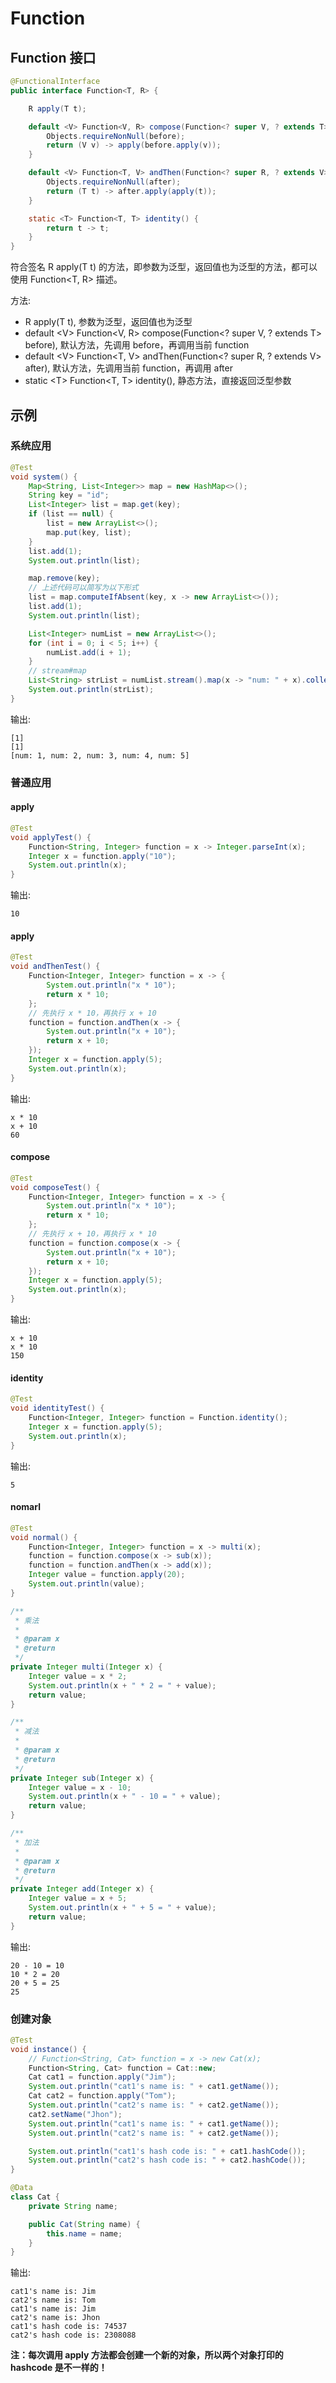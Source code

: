# Function

## Function 接口

```java
@FunctionalInterface
public interface Function<T, R> {

    R apply(T t);

    default <V> Function<V, R> compose(Function<? super V, ? extends T> before) {
        Objects.requireNonNull(before);
        return (V v) -> apply(before.apply(v));
    }

    default <V> Function<T, V> andThen(Function<? super R, ? extends V> after) {
        Objects.requireNonNull(after);
        return (T t) -> after.apply(apply(t));
    }

    static <T> Function<T, T> identity() {
        return t -> t;
    }
}
```

符合签名 R apply(T t) 的方法，即参数为泛型，返回值也为泛型的方法，都可以使用 Function\<T, R\> 描述。

方法:
- R apply(T t), 参数为泛型，返回值也为泛型
- default \<V\> Function\<V, R\> compose(Function<? super V, ? extends T> before), 默认方法，先调用 before，再调用当前 function
- default \<V\> Function<T, V> andThen(Function<? super R, ? extends V> after), 默认方法，先调用当前 function，再调用 after
- static \<T\> Function<T, T> identity(), 静态方法，直接返回泛型参数

## 示例

### 系统应用

```java
@Test
void system() {
    Map<String, List<Integer>> map = new HashMap<>();
    String key = "id";
    List<Integer> list = map.get(key);
    if (list == null) {
        list = new ArrayList<>();
        map.put(key, list);
    }
    list.add(1);
    System.out.println(list);

    map.remove(key);
    // 上述代码可以简写为以下形式
    list = map.computeIfAbsent(key, x -> new ArrayList<>());
    list.add(1);
    System.out.println(list);

    List<Integer> numList = new ArrayList<>();
    for (int i = 0; i < 5; i++) {
        numList.add(i + 1);
    }
    // stream#map
    List<String> strList = numList.stream().map(x -> "num: " + x).collect(Collectors.toList());
    System.out.println(strList);
}
```

输出:

```
[1]
[1]
[num: 1, num: 2, num: 3, num: 4, num: 5]
```

### 普通应用
#### apply
```java
@Test
void applyTest() {
    Function<String, Integer> function = x -> Integer.parseInt(x);
    Integer x = function.apply("10");
    System.out.println(x);
}
```

输出:

```
10
```

#### apply
```java
@Test
void andThenTest() {
    Function<Integer, Integer> function = x -> {
        System.out.println("x * 10");
        return x * 10;
    };
    // 先执行 x * 10，再执行 x + 10
    function = function.andThen(x -> {
        System.out.println("x + 10");
        return x + 10;
    });
    Integer x = function.apply(5);
    System.out.println(x);
}
```

输出:

```
x * 10
x + 10
60
```

#### compose
```java
@Test
void composeTest() {
    Function<Integer, Integer> function = x -> {
        System.out.println("x * 10");
        return x * 10;
    };
    // 先执行 x + 10，再执行 x * 10
    function = function.compose(x -> {
        System.out.println("x + 10");
        return x + 10;
    });
    Integer x = function.apply(5);
    System.out.println(x);
}
```

输出:

```
x + 10
x * 10
150
```

#### identity
```java
@Test
void identityTest() {
    Function<Integer, Integer> function = Function.identity();
    Integer x = function.apply(5);
    System.out.println(x);
}
```

输出:

```
5
```

#### nomarl
```java
@Test
void normal() {
    Function<Integer, Integer> function = x -> multi(x);
    function = function.compose(x -> sub(x));
    function = function.andThen(x -> add(x));
    Integer value = function.apply(20);
    System.out.println(value);
}

/**
 * 乘法
 *
 * @param x
 * @return
 */
private Integer multi(Integer x) {
    Integer value = x * 2;
    System.out.println(x + " * 2 = " + value);
    return value;
}

/**
 * 减法
 *
 * @param x
 * @return
 */
private Integer sub(Integer x) {
    Integer value = x - 10;
    System.out.println(x + " - 10 = " + value);
    return value;
}

/**
 * 加法
 *
 * @param x
 * @return
 */
private Integer add(Integer x) {
    Integer value = x + 5;
    System.out.println(x + " + 5 = " + value);
    return value;
}
```

输出:

```
20 - 10 = 10
10 * 2 = 20
20 + 5 = 25
25
```

### 创建对象

```java
@Test
void instance() {
    // Function<String, Cat> function = x -> new Cat(x);
    Function<String, Cat> function = Cat::new;
    Cat cat1 = function.apply("Jim");
    System.out.println("cat1's name is: " + cat1.getName());
    Cat cat2 = function.apply("Tom");
    System.out.println("cat2's name is: " + cat2.getName());
    cat2.setName("Jhon");
    System.out.println("cat1's name is: " + cat1.getName());
    System.out.println("cat2's name is: " + cat2.getName());

    System.out.println("cat1's hash code is: " + cat1.hashCode());
    System.out.println("cat2's hash code is: " + cat2.hashCode());
}

@Data
class Cat {
    private String name;

    public Cat(String name) {
        this.name = name;
    }
}
```

输出:

```
cat1's name is: Jim
cat2's name is: Tom
cat1's name is: Jim
cat2's name is: Jhon
cat1's hash code is: 74537
cat2's hash code is: 2308088
```

**注：每次调用 apply 方法都会创建一个新的对象，所以两个对象打印的 hashcode 是不一样的！**
